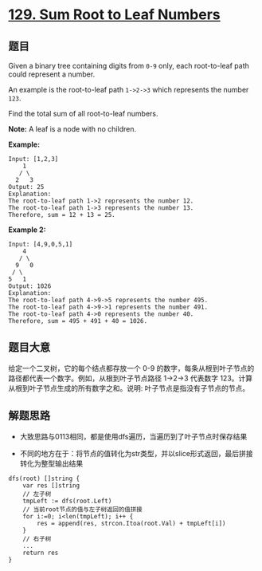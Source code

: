 # [129. Sum Root to Leaf Numbers](https://leetcode.com/problems/sum-root-to-leaf-numbers/)


## 题目

Given a binary tree containing digits from `0-9` only, each root-to-leaf path could represent a number.

An example is the root-to-leaf path `1->2->3` which represents the number `123`.

Find the total sum of all root-to-leaf numbers.

**Note:** A leaf is a node with no children.

**Example:**

    Input: [1,2,3]
        1
       / \
      2   3
    Output: 25
    Explanation:
    The root-to-leaf path 1->2 represents the number 12.
    The root-to-leaf path 1->3 represents the number 13.
    Therefore, sum = 12 + 13 = 25.

**Example 2:**

    Input: [4,9,0,5,1]
        4
       / \
      9   0
     / \
    5   1
    Output: 1026
    Explanation:
    The root-to-leaf path 4->9->5 represents the number 495.
    The root-to-leaf path 4->9->1 represents the number 491.
    The root-to-leaf path 4->0 represents the number 40.
    Therefore, sum = 495 + 491 + 40 = 1026.

## 题目大意

给定一个二叉树，它的每个结点都存放一个 0-9 的数字，每条从根到叶子节点的路径都代表一个数字。例如，从根到叶子节点路径 1->2->3 代表数字 123。计算从根到叶子节点生成的所有数字之和。说明: 叶子节点是指没有子节点的节点。


## 解题思路

- 大致思路与0113相同，都是使用dfs遍历，当遍历到了叶子节点时保存结果

- 不同的地方在于：将节点的值转化为str类型，并以slice形式返回，最后拼接转化为整型输出结果

```
dfs(root) []string {
    var res []string
    // 左子树
    tmpLeft := dfs(root.Left)
    // 当前root节点的值与左子树返回的值拼接
    for i:=0; i<len(tmpLeft); i++ {
        res = append(res, strcon.Itoa(root.Val) + tmpLeft[i])
    }
    // 右子树
    ...
    return res
}
```